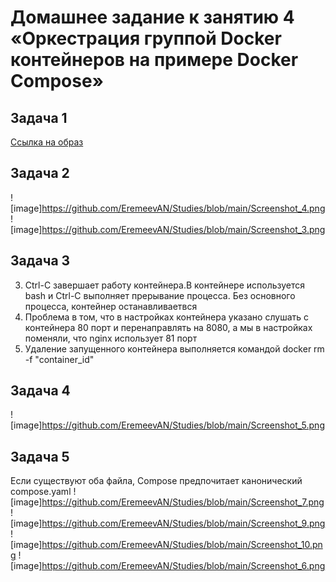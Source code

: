 # Домашнее задание к занятию 4 «Оркестрация группой Docker контейнеров на примере Docker Compose»
## Задача 1
[Ссылка на образ](https://hub.docker.com/repository/docker/aeremeev1604/custom-nginx/general)
## Задача 2
![image]https://github.com/EremeevAN/Studies/blob/main/Screenshot_4.png
![image]https://github.com/EremeevAN/Studies/blob/main/Screenshot_3.png
## Задача 3
 3. Ctrl-C  завершает работу контейнера.В контейнере используется bash и Ctrl-C выполняет прерывание процесса. Без основного процесса, контейнер останавливаетвся
 10. Проблема в том, что в настройках контейнера указано слушать с контейнера 80 порт и перенаправлять на 8080, а мы в настройках поменяли, что nginx использует 81 порт
 12. Удаление запущенного контейнера выполняется командой docker rm -f "container_id"
## Задача 4
![image]https://github.com/EremeevAN/Studies/blob/main/Screenshot_5.png
## Задача 5
Если существуют оба файла, Compose предпочитает канонический compose.yaml 
![image]https://github.com/EremeevAN/Studies/blob/main/Screenshot_7.png
![image]https://github.com/EremeevAN/Studies/blob/main/Screenshot_9.png
![image]https://github.com/EremeevAN/Studies/blob/main/Screenshot_10.png
![image]https://github.com/EremeevAN/Studies/blob/main/Screenshot_6.png